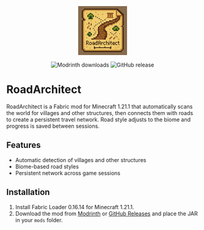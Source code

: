 <p align="center">
  <img src="src/main/resources/assets/roadarchitect/icon.png" width="128" height="128" alt="RoadArchitect icon">
</p>

<p align="center">
  <img src="https://img.shields.io/modrinth/dt/roadarchitect.svg" alt="Modrinth downloads">
  <img src="https://img.shields.io/github/v/release/oxcodsnet/RoadArchitect" alt="GitHub release">
</p>

# RoadArchitect

RoadArchitect is a Fabric mod for Minecraft 1.21.1 that automatically scans the world for villages and other structures, then connects them with roads to create a persistent travel network. Road style adjusts to the biome and progress is saved between sessions.

## Features

- Automatic detection of villages and other structures
- Biome-based road styles
- Persistent network across game sessions

## Installation

1. Install Fabric Loader 0.16.14 for Minecraft 1.21.1.
2. Download the mod from [Modrinth](https://modrinth.com/mod/roadarchitect) or [GitHub Releases](https://github.com/oxcodsnet/RoadArchitect/releases) and place the JAR in your `mods` folder.
